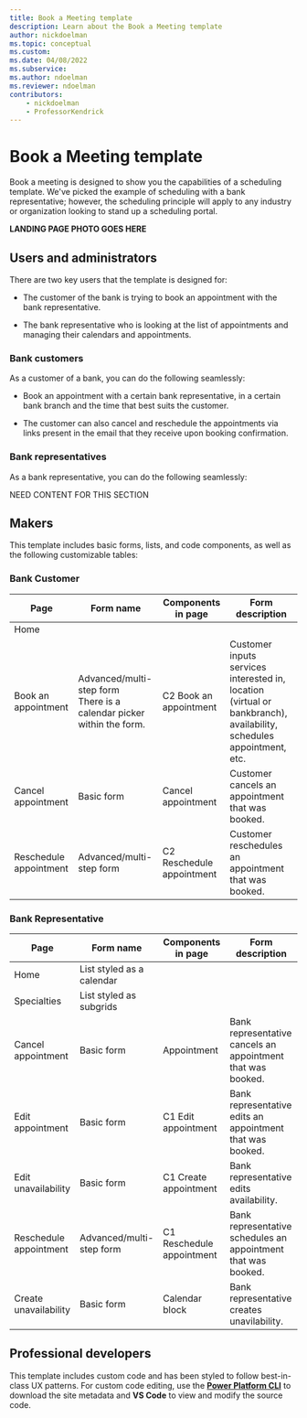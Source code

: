 ```yaml
---
title: Book a Meeting template
description: Learn about the Book a Meeting template
author: nickdoelman
ms.topic: conceptual
ms.custom: 
ms.date: 04/08/2022
ms.subservice:
ms.author: ndoelman
ms.reviewer: ndoelman
contributors:
    - nickdoelman
    - ProfessorKendrick
---
```


# Book a Meeting template

Book a meeting is designed to show you the capabilities of a scheduling template. We've picked the example of scheduling with a bank representative; however, the scheduling principle will apply to any industry or organization looking to stand up a scheduling portal.

**LANDING PAGE PHOTO GOES HERE**

## Users and administrators

There are two key users that the template is designed for:

- The customer of the bank is trying to book an appointment with the bank representative.

- The bank representative who is looking at the list of appointments and managing their calendars and appointments.

### Bank customers

As a customer of a bank, you can do the following seamlessly:

- Book an appointment with a certain bank representative, in a certain bank branch and the time that best suits the customer.

- The customer can also cancel and reschedule the appointments via links present in the email that they receive upon booking confirmation.

### Bank representatives

As a bank representative, you can do the following seamlessly:

NEED CONTENT FOR THIS SECTION

## Makers

This template includes basic forms, lists, and code components, as well as the following customizable tables:

### Bank Customer

| **Page** | **Form name** | **Components in page** | **Form description** | 
|-------------------------|---------------|----------------------|-----------|
| Home | |||
| Book an appointment| Advanced/multi-step form <br>There is a calendar picker within the form. | C2 Book an appointment | Customer inputs services interested in, location (virtual or bankbranch), availability, schedules appointment, etc. |
| Cancel appointment | Basic form | Cancel appointment | Customer cancels an appointment that was booked. |
| Reschedule appointment | Advanced/multi-step form | C2 Reschedule appointment | Customer reschedules an appointment that was booked. |

### Bank Representative

| **Page** | **Form name** | **Components in page** | **Form description** | 
|-------------------------|---------------|----------------------|----------|
| Home | List styled as a calendar | |
| Specialties | List styled as subgrids | |
| Cancel appointment| Basic form | Appointment | Bank representative cancels an appointment that was booked. | |
| Edit appointment | Basic form | C1 Edit appointment | Bank representative edits an appointment that was booked. | 
| Edit unavailability | Basic form | C1 Create appointment | Bank representative edits availability. | 
| Reschedule appointment | Advanced/multi-step form | C1 Reschedule appointment | Bank representative schedules an appointment that was booked. |
| Create unavailability | Basic form | Calendar block | Bank representative creates unavilability. |


## Professional developers

This template includes custom code and has been styled to follow best-in-class UX patterns.  For custom code editing, use the [**Power Platform CLI**](../configure/cli-tutorial.md) to download the site metadata and **VS Code** to view and modify the source code.
